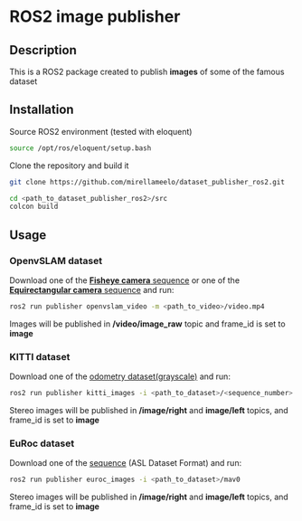 # ROS2 image publisher 

## Description

This is a ROS2 package created to publish **images** of some of the famous dataset

## Installation

Source ROS2 environment (tested with eloquent)
```bash
source /opt/ros/eloquent/setup.bash
```

Clone the repository and build it

```bash
git clone https://github.com/mirellameelo/dataset_publisher_ros2.git

cd <path_to_dataset_publisher_ros2>/src
colcon build
```

## Usage

### OpenvSLAM dataset 

Download one of the [**Fisheye camera** sequence](https://drive.google.com/drive/folders/1SVDsgz-ydm1pAbrdmhRQTmWhJnUl_xr8) or one of the [**Equirectangular camera** sequence](https://drive.google.com/drive/folders/1A_gq8LYuENePhNHsuscLZQPhbJJwzAq4) and run:


```bash
ros2 run publisher openvslam_video -m <path_to_video>/video.mp4
```

Images will be published in **/video/image_raw** topic and frame_id is set to **image**

### KITTI dataset

Download one of the [odometry dataset(grayscale)](http://www.cvlibs.net/datasets/kitti/eval_odometry.php) and run:


```bash
ros2 run publisher kitti_images -i <path_to_dataset>/<sequence_number>
```

Stereo images will be published in **/image/right** and **image/left** topics, and frame_id is set to **image**

### EuRoc dataset

Download one of the [sequence](https://projects.asl.ethz.ch/datasets/doku.php?id=kmavvisualinertialdatasets) (ASL Dataset Format) and run:


```bash
ros2 run publisher euroc_images -i <path_to_dataset>/mav0
```

Stereo images will be published in **/image/right** and **image/left** topics, and frame_id is set to **image**
